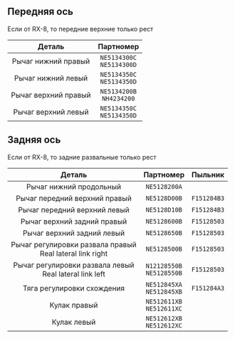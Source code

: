 ## Передняя ось

Если от RX-8, то передние верхние только рест

| Деталь | Партномер |
|:-:|:-:|
| Рычаг нижний правый | `NE5134300C`<br>`NE5134300D` |
| Рычаг нижний левый | `NE5134350C`<br>`NE5134350D` |
| Рычаг верхний правый | `NE5134200B`<br>`NH4234200` |
| Рычаг верхний левый | `NE5134350C`<br>`NE5134350D` |

## Задняя ось

Если от RX-8, то задние развальные только рест

| Деталь | Партномер | Пыльник |
|:-:|:-:|:-:|
| Рычаг нижний продольный | `NE5128200A` |  |
| Рычаг передний верхний правый | `NE5128D00B` | `F151284B3` |
| Рычаг передний верхний левый | `NE5128D10B` | `F151284B3` |
| Рычаг верхний задний правый | `NE5128600B` | `F15128503` |
| Рычаг верхний задний левый | `NE5128650B` | `F15128503` |
| Рычаг регулировки развала правый<br>Real lateral link right | `NE5128500B` | `F15128503` |
| Рычаг регулировки развала левый<br>Real lateral link left  | `N12128550B`<br>`NE5128550B` | `F15128503` |
| Тяга регулировки схождения | `NE512845XA`<br>`NE512845XB` | `F151284A3` |
| Кулак правый | `NE512611XB`<br>`NE512611XC` |  |
| Кулак левый | `NE512612XB`<br>`NE512612XC` |  |